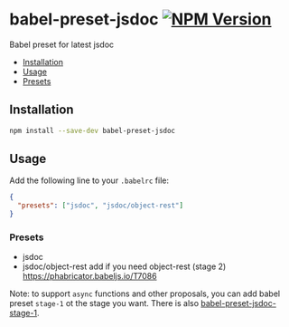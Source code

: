 # babel-preset-jsdoc [![NPM Version](http://img.shields.io/npm/v/babel-preset-jsdoc.svg?style=flat-square)](https://www.npmjs.org/package/babel-preset-jsdoc)

Babel preset for latest jsdoc

* [Installation](#installation)
* [Usage](#usage)
* [Presets](#presets)

## Installation

```sh
npm install --save-dev babel-preset-jsdoc
```

## Usage

Add the following line to your `.babelrc` file:

```json
{
  "presets": ["jsdoc", "jsdoc/object-rest"]
}
```

### Presets

- jsdoc
- jsdoc/object-rest add if you need object-rest (stage 2) https://phabricator.babeljs.io/T7086

Note: to support `async` functions and other proposals, you can add babel preset `stage-1` ot the stage you want. There is also [babel-preset-jsdoc-stage-1](https://www.npmjs.com/package/babel-preset-jsdoc-stage-1).
